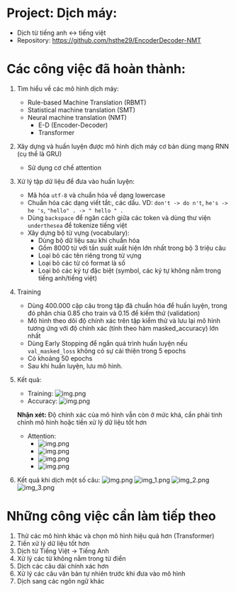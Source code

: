 # Project: Dịch máy:
   - Dịch từ tiếng anh <-> tiếng việt
   - Repository: https://github.com/hsthe29/EncoderDecoder-NMT

# Các công việc đã hoàn thành:

1. Tìm hiểu về các mô hình dịch máy:
    - Rule-based Machine Translation (RBMT)
    - Statistical machine translation (SMT)
    - Neural machine translation (NMT)
      - E-D (Encoder-Decoder)
      - Transformer
2. Xây dựng và huấn luyện được mô hình dịch máy cơ bản dùng mạng RNN (cụ thể là GRU)
   - Sử dụng cơ chế attention
3. Xử lý tập dữ liệu để đưa vào huấn luyện:
   - Mã hóa `utf-8` và chuẩn hóa về dạng lowercase
   - Chuẩn hóa các dạng viết tắt:, các dấu. VD: `don't -> do n't`, `he's -> he 's`, `"hello" . -> " hello " . `
   - Dùng `backspace` để ngăn cách giữa các token và dùng thư viện `underthesea` để tokenize tiếng việt
   - Xây dựng bộ từ vựng (vocabulary):
     - Dùng bộ dữ liệu sau khi chuẩn hóa
     - Gồm 8000 từ với tần suất xuất hiện lớn nhất trong bộ 3 triệu câu
     - Loại bỏ các tên riêng trong từ vựng
     - Loại bỏ các từ có format là số
     - Loại bỏ các ký tự đặc biệt (symbol, các ký tự không nằm trong tiếng anh/tiếng việt)
4. Training
   - Dùng 400.000 cặp câu trong tập đã chuẩn hóa để huấn luyện, trong đó phân chia 0.85 cho train và 0.15 để kiếm thử (validation)
   - Mô hình theo dõi độ chính xác trên tập kiểm thử và lưu lại mô hình tương ứng với độ chính xác (tính theo hàm masked_accuracy) lớn nhất
   - Dùng Early Stopping để ngắn quá trình huấn luyện nếu `val_masked_loss` không có sự cải thiện trong 5 epochs
   - Có khoảng 50 epochs
   - Sau khi huấn luyện, lưu mô hình.
5. Kết quả:
    - Training: ![img.png](result/train/loss.png)
    - Accuracy: ![img.png](result/train/acc.png)
   
   **Nhận xét:** Độ chính xác của mô hình vẫn còn ở mức khá, cần phải tinh chỉnh mô hình hoặc tiền xử lý dữ liệu tốt hơn 

    - Attention: 
      - ![img.png](result/attention/attention.png)
      - ![img.png](result/attention/attention1.png)
      - ![img.png](result/attention/attention2.png)
      - ![img.png](result/attention/attention3.png)

6. Kết quả khi dịch một số câu:
   ![img.png](img.png)
   ![img_1.png](result/translated/img_1.png) 
   ![img_2.png](result/translated/img_2.png)
   ![img_3.png](result/translated/img_3.png)


# Những công việc cần làm tiếp theo

1. Thử các mô hình khác và chọn mô hình hiệu quả hơn (Transformer)
2. Tiền xử lý dữ liệu tốt hơn
3. Dịch từ Tiếng Việt -> Tiếng Anh
4. Xử lý các từ không nằm trong từ điển
5. Dịch các câu dài chính xác hơn
6. Xử lý các câu văn bản tự nhiên trước khi đưa vào mô hình
7. Dịch sang các ngôn ngữ khác